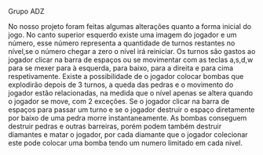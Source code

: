 Grupo ADZ

No nosso projeto foram feitas algumas alterações quanto a forma inicial do jogo.
No canto superior esquerdo existe uma imagem do jogador e um número, esse número representa a quantidade de turnos 
restantes no nível,se o número chegar a zero o nível irá reiniciar.
Os turnos são gastos ao jogador clicar na barra de espaços ou se movimentar com as teclas a,s,d,w 
para se mexer para à esquerda, para baixo, para a direita e para cima respetivamente.
Existe a possibilidade de o jogador colocar bombas que explodirão depois de 3 turnos,
a queda das pedras e o movimento do jogador estão relacionadas, na medida que 
o nível apenas se altera quando o jogador se move, com 2 exceções.
Se o jogador clicar na barra de espaços para passar um turno e se o jogador destruir o espaço 
diretamente por baixo de uma pedra morre instantaneamente.
As bombas conseguem destruir pedras e outras barreiras, porém podem também destruir diamantes e matar o jogador,
por cada diamante que o jogador colecionar este pode colocar uma bomba tendo um numero limitado em cada nivel.

